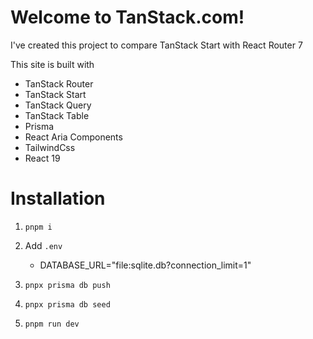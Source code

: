 # Welcome to TanStack.com!

I've created this project to compare TanStack Start with React Router 7

This site is built with

- TanStack Router
- TanStack Start
- TanStack Query
- TanStack Table
- Prisma
- React Aria Components
- TailwindCss
- React 19

# Installation

1. `pnpm i`

2. Add `.env`

   - DATABASE_URL="file:sqlite.db?connection_limit=1"

3. `pnpx prisma db push`

4. `pnpx prisma db seed`

5. `pnpm run dev`
